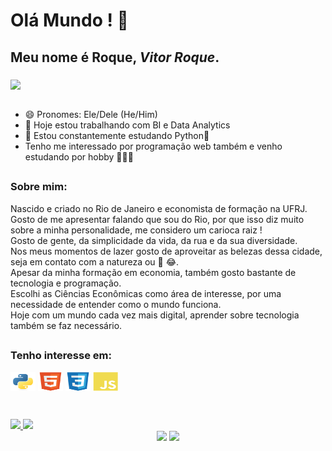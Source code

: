 # Olá Mundo ! 👋
## Meu nome é Roque, *Vitor Roque*.

<div>
<img height="120cm" src="https://78.media.tumblr.com/tumblr_mdk0iacW6Z1qdxrrdo1_500.gif" align="middle"/>
</div>
&nbsp;

- 😄 Pronomes: Ele/Dele (He/Him)
- 🔭 Hoje estou trabalhando com BI e Data Analytics
- 🌱 Estou constantemente estudando Python🐍
- Tenho me interessado por programação web também e venho estudando por hobby 👨🏽‍💻
&nbsp;

##
### Sobre mim:
Nascido e criado no Rio de Janeiro e economista de formação na UFRJ.  
Gosto de me apresentar falando que sou do Rio, por que isso diz muito sobre a minha personalidade, me considero um carioca raiz !  
Gosto de gente, da simplicidade da vida, da rua e da sua diversidade.  
Nos meus momentos de lazer gosto de aproveitar as belezas dessa cidade, seja em contato com a natureza ou 🍻 😂.  
Apesar da minha formação em economia, também gosto bastante de tecnologia e programação.  
Escolhi as Ciências Econômicas como área de interesse, por uma necessidade de entender como o mundo funciona.  
Hoje com um mundo cada vez mais digital, aprender sobre tecnologia também se faz necessário.  
##

### Tenho interesse em:
<div align="left">
<img align="center" alt="Python" height="30" width="40" src="https://raw.githubusercontent.com/devicons/devicon/master/icons/python/python-original.svg" style="max-width:100%;">
<img align="center" alt="HTML" height="30" width="40" src="https://raw.githubusercontent.com/devicons/devicon/master/icons/html5/html5-original.svg" style="max-width:100%;">
<img align="center" alt="CSS" height="30" width="40" src="https://raw.githubusercontent.com/devicons/devicon/master/icons/css3/css3-original.svg" style="max-width:100%;">
<img align="center" alt="JS" height="30" width="40" src="https://raw.githubusercontent.com/devicons/devicon/master/icons/javascript/javascript-plain.svg" style="max-width:100%;"> 
</div>

&nbsp;

<div>
  <a href = "https://github.com/VitorRoque">
  <img height="140cm" src="https://github-readme-stats.vercel.app/api?username=VitorRoque&show_icons=true&theme=radical"/>
  <img height="140cm" src="https://github-readme-stats.vercel.app/api/top-langs/?username=VitorRoque&layout=compact&theme=radical"/>
 </div>
    






<div align="center">
  <a href="mailto:roque.vitor96@gmail.com"><img src="https://camo.githubusercontent.com/571384769c09e0c66b45e39b5be70f68f552db3e2b2311bc2064f0d4a9f5983b/68747470733a2f2f696d672e736869656c64732e696f2f62616467652f476d61696c2d4431343833363f7374796c653d666f722d7468652d6261646765266c6f676f3d676d61696c266c6f676f436f6c6f723d7768697465" data-canonical-src="https://img.shields.io/badge/Gmail-D14836?style=for-the-badge&logo=gmail&logoColor=white" style="max-width:100%;"></a>
  <a href="https://www.linkedin.com/in/roque-vitor96/" rel="nofollow"><img src="https://camo.githubusercontent.com/c00f87aeebbec37f3ee0857cc4c20b21fefde8a96caf4744383ebfe44a47fe3f/68747470733a2f2f696d672e736869656c64732e696f2f62616467652f2d4c696e6b6564496e2d2532333030373742353f7374796c653d666f722d7468652d6261646765266c6f676f3d6c696e6b6564696e266c6f676f436f6c6f723d7768697465" data-canonical-src="https://img.shields.io/badge/-LinkedIn-%230077B5?style=for-the-badge&amp;logo=linkedin&amp;logoColor=white" style="max-width:100%;"></a>
</div> 
